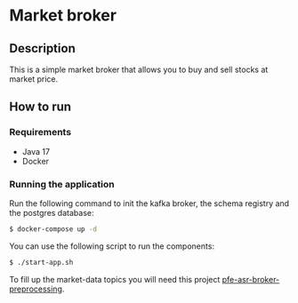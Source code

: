 # Market broker

## Description

This is a simple market broker that allows you to buy and sell stocks at market price.

## How to run

### Requirements

- Java 17
- Docker

### Running the application

Run the following command to init the kafka broker, the schema registry and the postgres database:

```bash
$ docker-compose up -d
```

You can use the following script to run the components:

```bash
$ ./start-app.sh
```

To fill up the market-data topics you will need this project [pfe-asr-broker-preprocessing](https://github.com/SamuelGuillemet/pfe-asr-broker-preprocessing).
